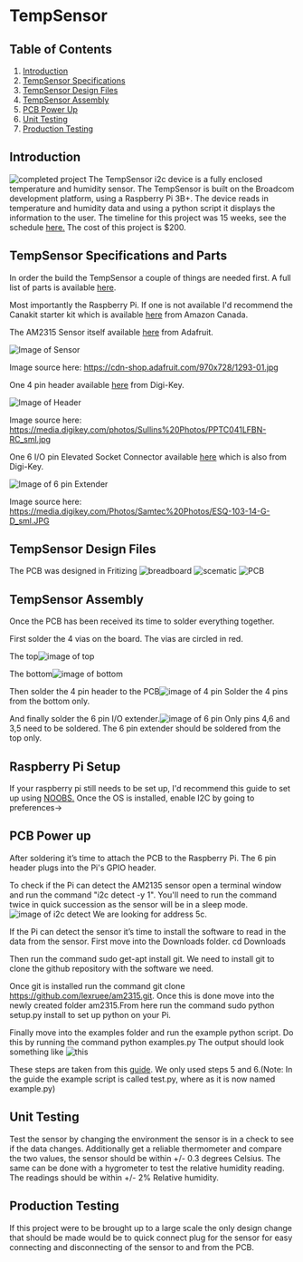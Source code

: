# TempSensor


## Table of Contents
1. [Introduction](#introduction)
2. [TempSensor Specifications](#TempSensor-specifications-and-parts)
3. [TempSensor Design Files](#TempSensor-design-files)
4. [TempSensor Assembly](#TempSensor-assembly)
5. [PCB Power Up](#PCB-power-up)
6. [Unit Testing](#Unit-testing)
7. [Production Testing](#production-testing)


## Introduction

![completed project](https://github.com/cblakley/TempSensor/blob/master/images/completed%20projectv2.png?raw=true)
The TempSensor i2c device is a fully enclosed temperature and humidity sensor. The  TempSensor is built on the Broadcom development platform, using a Raspberry Pi 3B+. The device reads in temperature and humidity data and using a python script it displays the information to the user. The timeline for this project was 15 weeks, see the schedule [here.](https://github.com/cblakley/TempSensor/blob/master/Documentation/ProjectSchedule.mpp) The cost of this project is $200.

## TempSensor Specifications and Parts

In order the build the TempSensor a couple of things are needed first. A full list of parts is available [here](https://github.com/cblakley/TempSensor/blob/master/Documentation/CENG319Budget.xlsx?raw=true). 

Most importantly the Raspberry Pi. If one is not available I'd recommend the Canakit starter kit which is available [here](https://www.amazon.ca/CanaKit-Raspberry-Starter-Premium-Black/dp/B07BCC8PK7/ref=sr_1_1_sspa?s=pc&ie=UTF8&qid=1543943043&sr=1-1-spons&keywords=raspberry+pi+3+b%2B&psc=1) from Amazon Canada.

The AM2315 Sensor itself available [here](https://www.adafruit.com/product/1293) from Adafruit.

![Image of Sensor](https://cdn-shop.adafruit.com/970x728/1293-01.jpg)

Image source here: https://cdn-shop.adafruit.com/970x728/1293-01.jpg

One 4 pin header available [here](https://www.digikey.ca/product-detail/en/sullins-connector-solutions/PPTC041LFBN-RC/S7002-ND/810144) from Digi-Key.

![Image of Header](https://media.digikey.com/photos/Sullins%20Photos/PPTC041LFBN-RC_sml.jpg)

Image source here: https://media.digikey.com/photos/Sullins%20Photos/PPTC041LFBN-RC_sml.jpg

One 6 I/O pin Elevated Socket Connector available [here](https://www.digikey.ca/products/en?keywords=SAM9289-ND) which is also from Digi-Key.

![Image of 6 pin Extender](https://media.digikey.com/Photos/Samtec%20Photos/ESQ-103-14-G-D_sml.JPG)

Image source here: https://media.digikey.com/Photos/Samtec%20Photos/ESQ-103-14-G-D_sml.JPG
## TempSensor Design Files
The PCB was designed in Fritizing
![breadboard](https://github.com/cblakley/TempSensor/blob/master/images/breadboarddesign.png?raw=true)
![scematic](https://github.com/cblakley/TempSensor/blob/master/images/scematicdesign.png?raw=true)
![PCB](https://github.com/cblakley/TempSensor/blob/master/images/pcbdesign.png?raw=true)

## TempSensor Assembly
Once the PCB has been received its time to solder everything together.

First solder the 4 vias on the board. The vias are circled in red.

The top![image of top](https://github.com/cblakley/TempSensor/blob/master/images/via_top.jpg?raw=true)

The bottom![image of bottom](https://github.com/cblakley/TempSensor/blob/master/images/via_bottom.jpg?raw=true)

Then solder the 4 pin header to the PCB![image of 4 pin](https://github.com/cblakley/TempSensor/blob/master/images/4_pin.jpg?raw=true) Solder the 4 pins from the bottom only.

And finally solder the 6 pin I/O extender.![image of 6 pin](https://github.com/cblakley/TempSensor/blob/master/images/6_pin.jpg?raw=true) Only pins 4,6 and 3,5 need to be soldered. The 6 pin extender should be soldered from the top only.
## Raspberry Pi Setup
If your raspberry pi still needs to be set up, I'd recommend this guide to set up using [NOOBS.](https://www.raspberrypi.org/help/noobs-setup/2/)
Once the OS is installed, enable I2C by going to preferences->

## PCB Power up
After soldering it’s time to attach the PCB to the Raspberry Pi. The 6 pin header plugs into the Pi's GPIO header. 

To check if the Pi can detect the AM2135 sensor open a terminal window and run the command "i2c detect -y 1". You'll need to run the command twice in quick succession as the sensor will be in a sleep mode. ![image of i2c detect](https://github.com/cblakley/TempSensor/blob/master/images/i2cdetect.png?raw=true) We are looking for address 5c.

If the Pi can detect the sensor it’s time to install the software to read in the data from the sensor. 
First move into the Downloads folder. cd Downloads

Then run the command sudo get-apt install git. We need to install git to clone the github repository with the software we need.

Once git is installed run the command git clone https://github.com/lexruee/am2315.git. Once this is done move into the newly created folder am2315.From here run the command sudo python setup.py install to set up python on your Pi. 

Finally move into the examples folder and run the example python script. Do this by running the command python examples.py
The output should look something like ![this](https://github.com/cblakley/TempSensor/blob/master/images/readdata.png?raw=true)

These steps are taken from this [guide](http://sopwith.ismellsmoke.net/?p=556). We only used steps 5 and 6.(Note: In the guide the example script is called test.py, where as it is now named example.py)

## Unit Testing

Test the sensor by changing the environment the sensor is in a check to see if the data changes. Additionally get a reliable thermometer and compare the two values, the sensor should be within +/- 0.3 degrees Celsius. The same can be done with a hygrometer to test the relative humidity reading. The readings should be within +/- 2% Relative humidity.

## Production Testing 

If this project were to be brought up to a large scale the only design change that should be made would be to quick connect plug for the sensor for easy connecting and disconnecting of the sensor to and from the PCB. 

